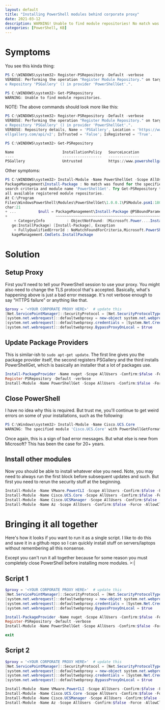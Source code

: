 ```yaml
---
layout: default
title: "Installing PowerShell modules behind corporate proxy"
date: 2021-03-12
description: WARNING! Unable to find module repositories! No match was found for the specified search criteria and module name 'PowerShellGet'!
categories: [PowerShell, KB]
---
```


# Symptoms

You see this kinda thing:

```powershell
PS C:\WINDOWS\system32> Register-PSRepository -Default -verbose
VERBOSE: Performing the operation "Register Module Repository." on target "Modul
e Repository 'PSGallery' () in provider 'PowerShellGet'.".

PS C:\WINDOWS\system32> Get-PSRepository
WARNING: Unable to find module repositories.
```

NOTE: The above commands should look more like this:

```powershell
PS C:\WINDOWS\system32> Register-PSRepository -Default -verbose
VERBOSE: Performing the operation "Register Module Repository." on target "Modul
e Repository 'PSGallery' () in provider 'PowerShellGet'.".
VERBOSE: Repository details, Name = 'PSGallery', Location = 'https://www.powersh
ellgallery.com/api/v2'; IsTrusted = 'False'; IsRegistered = 'True'.

PS C:\WINDOWS\system32> Get-PSRepository

Name                      InstallationPolicy   SourceLocation                                                                
----                      ------------------   --------------                                                                
PSGallery                 Untrusted            https://www.powershellgallery.com/api/v2                                      
```

Other symptoms:

```powershell
PS C:\WINDOWS\system32> Install-Module -Name PowerShellGet -Scope AllUsers -Confirm:$false -Force -AllowClobber
PackageManagement\Install-Package : No match was found for the specified 
search criteria and module name 'PowerShellGet'. Try Get-PSRepository to see 
all available registered module repositories.
At C:\Program 
Files\WindowsPowerShell\Modules\PowerShellGet\1.0.0.1\PSModule.psm1:1809 
char:21
+ ...          $null = PackageManagement\Install-Package @PSBoundParameters
+                      ~~~~~~~~~~~~~~~~~~~~~~~~~~~~~~~~~~~~~~~~~~~~~~~~~~~~
    + CategoryInfo          : ObjectNotFound: (Microsoft.Power....InstallPacka 
   ge:InstallPackage) [Install-Package], Exception
    + FullyQualifiedErrorId : NoMatchFoundForCriteria,Microsoft.PowerShell.Pac 
   kageManagement.Cmdlets.InstallPackage
```

# Solution

## Setup Proxy

First you'll need to tell your PowerShell session to use your proxy. You might also need to change the TLS protocol that's accepted. Basically, what's happening above is just a bad error message. It's not verbose enough to say "HTTPS failure" or anything like that.

```powershell
$proxy = '<YOUR CORPORATE PROXY HERE>'  # update this
[Net.ServicePointManager]::SecurityProtocol = [Net.SecurityProtocolType]::Tls12
[system.net.webrequest]::defaultwebproxy = new-object system.net.webproxy($proxy)
[system.net.webrequest]::defaultwebproxy.credentials = [System.Net.CredentialCache]::DefaultNetworkCredentials
[system.net.webrequest]::defaultwebproxy.BypassProxyOnLocal = $true
```

## Update Package Providers

This is similar-ish to `sudo apt-get update`. The first line gives you the package provider itself, the second registers PSGallery and the third installs PowerShellGet, which is basically an installer that a lot of packages use.

```powershell
Install-PackageProvider -Name nuget -Scope AllUsers -Confirm:$false -Force -MinimumVersion 2.8.5.201
Register-PSRepository -Default -verbose
Install-Module -Name PowerShellGet -Scope AllUsers -Confirm:$false -Force -AllowClobber -MinimumVersion 2.2.4 -SkipPublisherCheck
```

## Close PowerShell

I have no idea why this is required. But trust me, you'll continue to get weird errors on some of your installations, such as the following:

```powershell
PS C:\Windows\system32> Install-Module -Name Cisco.UCS.Core 
WARNING: The specified module 'Cisco.UCS.Core' with PowerShellGetFormatVersion '2.0' is not supported by the current version of PowerShellGet. Get the latest version of the PowerShellGet module to install this module, 'Cisco.UCS.Core'.
```

Once again, this is a sign of bad error messages. But what else is new from Microsoft? This has been the case for 20+ years. 

## Install other modules

Now you should be able to install whatever else you need. Note, you may need to always run the first block before subsequent updates and such. But first you need to rerun the security stuff at the beginning.

```powershell
Install-Module -Name VMware.PowerCLI -Scope AllUsers -Confirm:$false -Force -AllowClobber
Install-Module -Name Cisco.UCS.Core -Scope AllUsers -Confirm:$false -Force -AllowClobber -AcceptLicense
Install-Module -Name Cisco.UCSManager -Scope AllUsers -Confirm:$false -Force -AllowClobber -AcceptLicense
Install-Module -Name Az -Scope AllUsers -Confirm:$false -Force -AllowClobber
```

# Bringing it all together

Here's how it looks if you want to run it as a single script. I like to do this and save it in a github repo so I can quickly install stuff on servers/laptops without remembering all this nonsense. 

Except you can't run it all together because for some reason you must completely close PowerShell before installing more modules. >:|

## Script 1

```powershell
$proxy = '<YOUR CORPORATE PROXY HERE>'  # update this
[Net.ServicePointManager]::SecurityProtocol = [Net.SecurityProtocolType]::Tls12
[system.net.webrequest]::defaultwebproxy = new-object system.net.webproxy($proxy)
[system.net.webrequest]::defaultwebproxy.credentials = [System.Net.CredentialCache]::DefaultNetworkCredentials
[system.net.webrequest]::defaultwebproxy.BypassProxyOnLocal = $true

Install-PackageProvider -Name nuget -Scope AllUsers -Confirm:$false -Force -MinimumVersion 2.8.5.201
Register-PSRepository -Default -verbose
Install-Module -Name PowerShellGet -Scope AllUsers -Confirm:$false -Force -AllowClobber -MinimumVersion 2.2.4 -SkipPublisherCheck

exit
```

## Script 2

```powershell
$proxy = '<YOUR CORPORATE PROXY HERE>'  # update this
[Net.ServicePointManager]::SecurityProtocol = [Net.SecurityProtocolType]::Tls12
[system.net.webrequest]::defaultwebproxy = new-object system.net.webproxy($proxy)
[system.net.webrequest]::defaultwebproxy.credentials = [System.Net.CredentialCache]::DefaultNetworkCredentials
[system.net.webrequest]::defaultwebproxy.BypassProxyOnLocal = $true

Install-Module -Name VMware.PowerCLI -Scope AllUsers -Confirm:$false -Force -AllowClobber
Install-Module -Name Cisco.UCS.Core -Scope AllUsers -Confirm:$false -Force -AllowClobber -AcceptLicense
Install-Module -Name Cisco.UCSManager -Scope AllUsers -Confirm:$false -Force -AllowClobber -AcceptLicense
Install-Module -Name Az -Scope AllUsers -Confirm:$false -Force -AllowClobber
```
